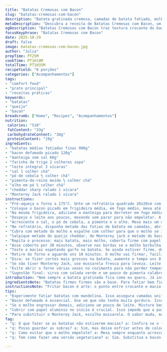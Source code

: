 ```yaml
---
title: "Batatas Cremosas com Bacon"
slug: "batatas-cremosas-com-bacon"
description: "Batata gratinada cremosa, camadas de batata fatiada, molho branco enrolando queijo cheddar e Monterey jack com bacon crocante por cima. O toque do bacon vem de pedaços levemente tostados, não queimados, pra não perder o sabor nem textura. Molho feito com manteiga e farinha, leite integral, tempero simples, então engrossa no ponto certo. Montagem em camadas alternando batata, molho, queijo e bacon, coberta, assada devagar até o queijo derreter e criar crostinha dourada. Receita modificada pra intensificar sabor de queijo e dar um twist com bacon defumado no lugar do tradicional cru. Rendimento seis porções, sabor e calorias na medida pra conforto sem exagero. Um clássico recheado com-toque brasileiro, ótimo para dividir em jantar em família, com tempo pra fritar, esperar, gratinar e servir."
metaDescription: "Descubra a receita de Batatas Cremosas com Bacon, um clássico que combina sabor e cremosidade. Perfeito para um jantar em família."
ogDescription: "Batatas Cremosas com Bacon traz textura crocante do bacon e o derretimento do queijo. Uma combinação imperdível para compartilhar."
focusKeyphrase: "Batatas Cremosas com Bacon"
date: 2025-10-29
draft: false
image: batatas-cremosas-com-bacon.jpg
author: "Julia"
prepTime: PT25M
cookTime: PT1H10M
totalTime: PT1H35M
recipeYield: "6 porções"
categories: ["Acompanhamentos"]
tags:
- "comfort food"
- "prato principal"
- "receitas práticas"
keywords:
- "batatas"
- "queijo"
- "bacon"
breadcrumb: ["Home", "Recipes", "Acompanhamentos"]
nutrition: 
 calories: "510"
 fatContent: "33g"
 carbohydrateContent: "38g"
 proteinContent: "19g"
ingredients:
- "batatas médias fatiadas finas 900g"
- "bacon defumado picado 120g"
- "manteiga sem sal 60g"
- "farinha de trigo 2 colheres sopa"
- "leite integral 3 xícaras"
- "sal 1 colher chá"
- "pó de cebola ½ colher chá"
- "pimenta-do-reino moída ½ colher chá"
- "alho em pó ½ colher chá"
- "cheddar sharp ralado 1 xícara"
- "Monterey Jack ralado 1 xícara"
instructions:
- "Pré-aqueça o forno a 175°C. Unte um refratário quadrado 20x20cm com spray culinário. Reserve."
- "Coloque o bacon picado em frigideira média, em fogo médio, mexa até começar a soltar gordura e ficar crocante, uns 7 minutos — nada de tostar demais, deixa meio macio ainda pra não virar pedacinho duro. Separe sobre papel toalha. Remova a gordura do bacon do fogo e descarte ou guarde para outro uso."
- "Na mesma frigideira, adicione a manteiga para derreter em fogo médio. Assim que derreter, junte a farinha e misture rápido com batedor de arame, formando uma pasta grossa, cozinhando por 1 a 2 minutos. Isso tira gosto cru da farinha, evita empelotamento na hora de adicionar o leite."
- "Despeje o leite aos poucos, mexendo sem parar para não empelotar. A mistura vai engrossar enquanto você bate. Se formar grumos, não tem problema, use força para dissolvê-los. Cozinhe até o molho ficar cremoso, escorrendo da espátula e começando a borbulhar, uns 3 minutos."
- "Acrescente o sal, o pó de cebola, a pimenta e o alho. Mexa mais um minuto para incorporar os sabores. Quando o molho estiver com leve espuma nas bordas, desligue o fogo."
- "No refratário, disponha metade das fatias de batata em camadas, abrindo espaço entre elas pra o molho penetrar bem, evitando ficar tudo grudado e cru no meio."
- "Cubra com metade do molho e espalhe com colher para que o molho se infiltre entre fatias. Vá com calma, evitando pedaços secos."
- "Salpique metade do queijo cheddar, do Monterey jack e metade do bacon reservado. Essa parte gera texturas e sabor. Importante que o bacon não perca a crocância."
- "Repita o processo: mais batata, mais molho, coberta firme com papel alumínio. Leve ao forno já aquecido, use uma assadeira com bordas para evitar que respingos sujem o forno — as batatas vão soltar bastante líquido."
- "Asse coberto por 38 minutos, observe nas bordas se o molho borbulha. Tire o papel alumínio e distribua o restante do queijo. Volte para forno por mais 28 minutos, até o queijo derreter, dourar e formar um gratinado com visual chamativo."
- "Teste a maciez espetando garfo na batata. Se ainda estiver firme, deixe mais 5 a 7 minutos com o bacon restante por cima para dar crocância final e sabor defumado bem vivo. O queijo vai ficar borbulhando e levemente dourado."
- "Retire do forno e aguarde uns 10 minutos. O molho vai firmar, facilitando na hora de servir sem desmanchar tudo."
- "Dica: se fizer cortes mais grossos na batata, aumente o tempo uns 8 minutos. Para versões vegetarianas, substitua bacon por chips de cogumelos defumados, mantêm textura crocante. Não se esqueça de mexer o molho constantemente — evita grumos e queimados."
- "Se não tiver Monterey Jack, use mussarela fresca para leveza. Leite pode ser semi-desnatado. O importante é o molho ficar untuoso e que envolva bem cada fatia."
- "Evite abrir o forno várias vezes no cozimento para não perder temperatura. Confie no tempo e nos indicativos visuais: molho borbulhando, batata macia, queijo dourado."
- "Sugestão final: sirva com salada verde e um pouco de pimenta calabresa para cortar a cremosidade."
introduction: "Nem sempre a batata gratinada fica como eu quero. Já insisti em camadas muito apertadas, molho gorduroso demais, queijo que não derrete direito. Aqui aprendi de verdade a importância dos espaços entre as fatias pra absorver molho, e do pré-cozimento do bacon pra manter crocante depois. Essa versão usa bacon defumado em pedaços mais grossos, pra dar estalo na boca junto com o queijo que derrete lentamente. É prática, vai do fogão direto para o forno e a espera parece longa, mas o ambiente da cozinha deixa o cheiro da manteiga e do bacon anunciando que vem coisa boa. No fim, o ritual de pingar o queijo por cima e deixar dourar, ouvir o borbulhar, faz tudo valer cada minuto."
ingredientsNote: "Batatas firmes firmes são a base. Para fatiar bem fino e uniformemente, gosto de usar mandolina, que evita pedaços variar no cozimento. Bacon defumado em cubos substitui o bacon comum para aroma mais intenso e menos gordura — gosto pessoal. Na falta do Monterey Jack, mussarela é boa saída. Manteiga de qualidade faz diferença, porque seu sabor é um dos pilares do molho branco. Farinha de trigo comum, nada de fermento, só pra dar liga ao molho. Podem trocar o leite integral por semidesnatado, muda um pouco a textura, mas funciona. Temperos secos básicos, preste atenção para não exagerar no sal, porque o queijo e o bacon já entregam muito nessa função."
instructionsNote: "Fritar bacon é arte: o ponto entre crocante e macio dá sabor sem queimar. Reserve gordura, mas descarte antes de fazer o molho pra não ficar pesado demais. Misturar farinha e manteiga no fogo médio evita gosto cru de farinha. A água do leite deve ser colocada lentamente, mexa sem sossego para um molho lisinho. Na hora da montagem, espalhar bem o molho evita batatas secas e uniformiza sabor. Cozinhar com papel alumínio evita ressecar a parte superior e mantém o vapor dentro. Ao final, tirar o papel pra gratinar deixa o queijo com crosta leve e bacon mais crocante. A paciência para deixar o prato esfriar facilita o corte e faz o molho se concentrar. Controle o forno usando sinais visuais mais que garrafas de tempo."
tips:
- "Experimente fatiar batatas com mandolina. Isso assegura camadas uniformes. Camadas iguais cozinham melhor, não fique com um lado seco."
- "Bacon defumado é essencial. Use um que não tenha muita gordura. Isso evitará excesso na receita. O aroma do bacon na frigideira? Que delícia!"
- "Se o molho engrossar demais, adicione um pouco de leite. Misture bem até voltar ao ponto cremoso. Isso ajuda na hora de espalhar entre as batatas."
- "Cobrir com papel alumínio no início é crucial. Isso impede que a parte de cima resseque. Depois, retire para gratinar. Fique de olho nas bordas."
- "Para substituir o Monterey Jack, escolha mussarela. O sabor muda, mas a textura ainda é boa. O importante é que o queijo derreta e forme crosta."
faq:
- "q: O que fazer se as batatas não estiverem macias? a: Confira se o forno está na temperatura certa. Se ainda firmes, asse mais uns minutos. Fique atento ao borbulhar do molho."
- "q: Posso guardar as sobras? a: Sim, mas deixe esfriar antes de colocar na geladeira. Use um recipiente hermético. Pode aquecer no forno, fica melhor que no micro-ondas."
- "q: Como evitar que o molho empelote? a: Mexa sempre enquanto acrescenta o leite. Se formarem grumos, bata com um batedor. A paciência faz diferença!"
- "q: Tem como fazer uma versão vegetariana? a: Sim. Substitua o bacon por chips de cogumelos defumados. Isso mantém a crocância. A receita será igualmente saborosa."

---
```

